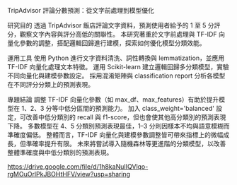 TripAdvisor 評論分數預測：從文字前處理到模型優化

研究目的
透過 TripAdvisor 飯店評論文字資料，預測使用者給予的 1 至 5 分評分，觀察文字內容與評分高低的關聯性。
本研究著重於文字前處理與 TF-IDF 向量化參數的調整，搭配邏輯回歸進行建模，探索如何優化模型分類效能。

運用工具
使用 Python 進行文字資料清洗、詞性轉換與 lemmatization，並應用 TF-IDF 向量化處理文本特徵。
運用 Scikit-learn 建立邏輯回歸多分類模型，實驗不同向量化與建模參數設定。
採用混淆矩陣與 classification report 分析各模型在不同評分分類上的預測表現。

專題結論
調整 TF-IDF 向量化參數（如 max_df、max_features）有助於提升模型在 1、2、3 分等中低分區間的預測能力。
加入 class_weight='balanced' 設定，可改善中低分類別的 recall 與 f1-score，但也會使其他高分類別的預測表現下降。
多數模型在 4、5 分類別預測表現最佳，1–3 分則因樣本不均與語意模糊而準確度偏低。
整體而言，TF-IDF 向量化與建模參數調整皆可帶來指標上的微幅成長，但準確率提升有限。
未來將嘗試導入隨機森林等更進階的分類模型，以改善整體準確度與中低分類別的預測表現。

https://drive.google.com/file/d/1h8kaNuIIQVlqo-rgMOuOrlPkJBOHtHFV/view?usp=sharing
